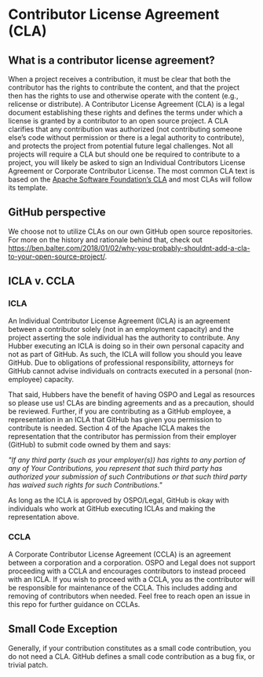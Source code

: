 # Contributor License Agreement (CLA)

## What is a contributor license agreement?
When a project receives a contribution, it must be clear that both the contributor has the rights to contribute the content, and that the project then has the rights to use and otherwise operate with the content (e.g., relicense or distribute). A Contributor License Agreement (CLA) is a legal document establishing these rights and defines the terms under which a license is granted by a contributor to an open source project. A CLA clarifies that any contribution was authorized (not contributing someone else’s code without permission or there is a legal authority to contribute), and protects the project from potential future legal challenges. Not all projects will require a CLA but should one be required to contribute to a project, you will likely be asked to sign an Individual Contributors License Agreement or Corporate Contributor License. The most common CLA text is based on the [Apache Software Foundation’s CLA](https://www.apache.org/licenses/contributor-agreements.html) and most CLAs will follow its template.

## GitHub perspective
We choose not to utilize CLAs on our own GitHub open source repositories. For more on the history and rationale behind that, check out https://ben.balter.com/2018/01/02/why-you-probably-shouldnt-add-a-cla-to-your-open-source-project/.

## ICLA v. CCLA
### ICLA
An Individual Contributor License Agreement (ICLA) is an agreement between a contributor solely (not in an employment capacity) and the project asserting the sole individual has the authority to contribute. Any Hubber executing an ICLA is doing so in their own personal capacity and not as part of GitHub. As such, the ICLA will follow you should you leave GitHub. Due to obligations of professional responsibility, attorneys for GitHub cannot advise individuals on contracts executed in a personal (non-employee) capacity. 

That said, Hubbers have the benefit of having OSPO and Legal as resources so please use us! CLAs are binding agreements and as a precaution, should be reviewed. Further, if you are contributing as a GitHub employee, a representation in an ICLA that GitHub has given you permission to contribute is needed. Section 4 of the Apache ICLA makes the representation that the contributor has permission from their employer (GitHub) to submit code owned by them and says:

_"If any third party (such as your employer(s)) has rights to any portion of any of Your Contributions, you represent that such third party has authorized your submission of such Contributions or that such third party has waived such rights for such Contributions."_

As long as the ICLA is approved by OSPO/Legal, GitHub is okay with individuals who work at GitHub executing ICLAs and making the representation above. 

### CCLA
A Corporate Contributor License Agreement (CCLA) is an agreement between a corporation and a corporation. OSPO and Legal does not support proceeding with a CCLA and encourages contributors to instead proceed with an ICLA. If you wish to proceed with a CCLA, you as the contributor will be responsible for maintenance of the CCLA. This includes adding and removing of contributors when needed. Feel free to reach open an issue in this repo for further guidance on CCLAs.

## Small Code Exception
Generally, if your contribution constitutes as a small code contribution, you do not need a CLA. GitHub defines a small code contribution as a bug fix, or trivial patch.
